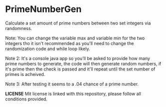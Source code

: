 # PrimeNumberGen
Calculate a set amount of prime numbers between two set integers via randomness.

Note: You can change the variable max and variable min for the two integers tho it isn't recommended as you'll need to change the randomization code and while loop likely.

Note 2: It's a console java app so you'll be asked to provide how many prime numbers to generate, the code will then generate random numbers, if it's prime then the check is passed and it'll repeat until the set number of primes is acheived.

Note 3: After testing it seems to a .04 chance of a prime number.

**LICENSE**
Mit license is linked with this repository, please follow all conditions provided.
